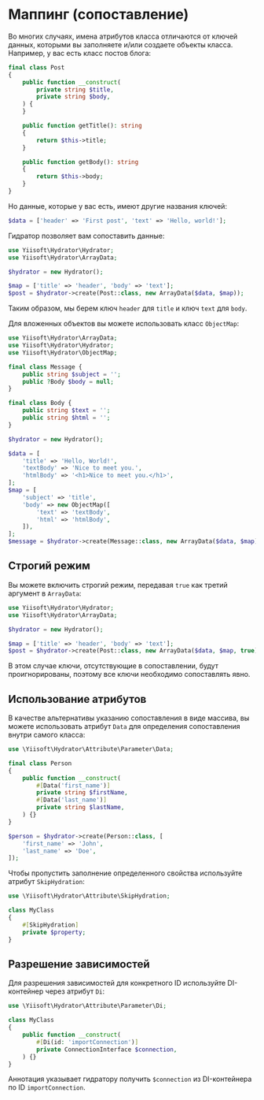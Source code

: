 # Маппинг (сопоставление)

Во многих случаях, имена атрибутов класса отличаются от ключей данных,
которыми вы заполняете и/или создаете объекты класса. Например, у вас есть
класс постов блога:

```php
final class Post
{
    public function __construct(
        private string $title,
        private string $body,
    ) {        
    }

    public function getTitle(): string
    {
        return $this->title;
    }

    public function getBody(): string
    {
        return $this->body;
    }
}
```

Но данные, которые у вас есть, имеют другие названия ключей:

```php
$data = ['header' => 'First post', 'text' => 'Hello, world!'];
```

Гидратор позволяет вам сопоставить данные:

```php
use Yiisoft\Hydrator\Hydrator;
use Yiisoft\Hydrator\ArrayData;

$hydrator = new Hydrator();

$map = ['title' => 'header', 'body' => 'text'];
$post = $hydrator->create(Post::class, new ArrayData($data, $map));
```

Таким образом, мы берем ключ `header` для `title` и ключ `text` для `body`.

Для вложенных объектов вы можете использовать класс `ObjectMap`:

```php
use Yiisoft\Hydrator\ArrayData;
use Yiisoft\Hydrator\Hydrator;
use Yiisoft\Hydrator\ObjectMap;

final class Message {
    public string $subject = '';
    public ?Body $body = null;
}

final class Body {
    public string $text = '';
    public string $html = '';
}

$hydrator = new Hydrator();

$data = [
    'title' => 'Hello, World!',
    'textBody' => 'Nice to meet you.',
    'htmlBody' => '<h1>Nice to meet you.</h1>',
];
$map = [
    'subject' => 'title',
    'body' => new ObjectMap([
        'text' => 'textBody',
        'html' => 'htmlBody',    
    ]), 
];
$message = $hydrator->create(Message::class, new ArrayData($data, $map));
```

## Строгий режим

Вы можете включить строгий режим, передавая `true` как третий аргумент в
`ArrayData`:

```php
use Yiisoft\Hydrator\Hydrator;
use Yiisoft\Hydrator\ArrayData;

$hydrator = new Hydrator();

$map = ['title' => 'header', 'body' => 'text'];
$post = $hydrator->create(Post::class, new ArrayData($data, $map, true));
```

В этом случае ключи, отсутствующие в сопоставлении, будут проигнорированы,
поэтому все ключи необходимо сопоставлять явно.

## Использование атрибутов

В качестве альтернативы указанию сопоставления в виде массива, вы можете
использовать атрибут `Data` для определения сопоставления внутри самого
класса:

```php
use \Yiisoft\Hydrator\Attribute\Parameter\Data;

final class Person
{
    public function __construct(
        #[Data('first_name')]
        private string $firstName,
        #[Data('last_name')]
        private string $lastName,
    ) {}
}

$person = $hydrator->create(Person::class, [
    'first_name' => 'John',
    'last_name' => 'Doe',
]);
```

Чтобы пропустить заполнение определенного свойства используйте атрибут
`SkipHydration`:

```php
use \Yiisoft\Hydrator\Attribute\SkipHydration;

class MyClass
{
    #[SkipHydration]
    private $property;
}
```

## Разрешение зависимостей

Для разрешения зависимостей для конкретного ID используйте DI-контейнер
через атрибут `Di`:

```php
use \Yiisoft\Hydrator\Attribute\Parameter\Di;

class MyClass
{
    public function __construct(
        #[Di(id: 'importConnection')]
        private ConnectionInterface $connection,
    ) {}
}
```

Аннотация указывает гидратору получить `$connection` из DI-контейнера по ID
`importConnection`.
